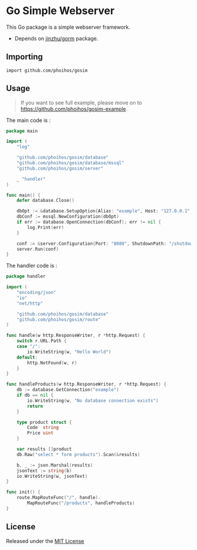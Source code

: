 # Go Simple Webserver

This Go package is a simple webserver framework.
- Depends on [jinzhu/gorm](https://github.com/jinzhu/gorm) package.

## Importing

`import github.com/phoihos/gosim`

## Usage

> If you want to see full example, please move on to https://github.com/phoihos/gosim-example.

The main code is :
```go
package main

import (
	"log"

	"github.com/phoihos/gosim/database"
	"github.com/phoihos/gosim/database/mssql"
	"github.com/phoihos/gosim/server"

	_ "handler"
)

func main() {
	defer database.Close()

	dbOpt := &database.SetupOption{Alias: "example", Host: "127.0.0.1", Port: "1433", Database: "exam", User: "user", Password: "password"}
	dbConf := mssql.NewConfiguration(dbOpt)
	if err := database.OpenConnection(dbConf); err != nil {
		log.Print(err)
	}

	conf := &server.Configuration{Port: "8080", ShutdownPath: "/shutdown"}
	server.Run(conf)
}
```

The handler code is :
```go
package handler

import (
	"encoding/json"
	"io"
	"net/http"

	"github.com/phoihos/gosim/database"
	"github.com/phoihos/gosim/route"
)

func handle(w http.ResponseWriter, r *http.Request) {
	switch r.URL.Path {
	case "/":
		io.WriteString(w, "Hello World")
	default:
		http.NotFound(w, r)
	}
}

func handleProducts(w http.ResponseWriter, r *http.Request) {
	db := database.GetConnection("example")
	if db == nil {
		io.WriteString(w, "No database connection exists")
		return
	}

	type product struct {
		Code  string
		Price uint
	}

	var results []product
	db.Raw("select * form products").Scan(&results)

	b, _ := json.Marshal(results)
	jsonText := string(b)
	io.WriteString(w, jsonText)
}

func init() {
	route.MapRouteFunc("/", handle).
		MapRouteFunc("/products", handleProducts)
}
```

## License

Released under the [MIT License](LICENSE)
